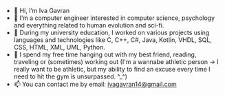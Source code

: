 - 👋 Hi, I’m Iva Gavran
- 👀 I’m a computer engineer interested in computer science, psychology and everything related to human evolution and sci-fi.
- 🌱 During my university education, I worked on various projects using languages and technologies like C, C++, C#, Java, Kotlin, VHDL, SQL, CSS, HTML, XML, UML, Python.
- 💞️ I spend my free time hanging out with my best friend, reading, traveling or (sometimes) working out (I'm a wannabe athletic person -> I really want to be athletic, 
but my ability to find an excuse every time I need to hit the gym is unsurpassed. ^_^)
- 📫 You can contact me by email: ivagavran14@gmail.com

<!---
ivagavran/ivagavran is a ✨ special ✨ repository because its `README.md` (this file) appears on your GitHub profile.
You can click the Preview link to take a look at your changes.
--->
